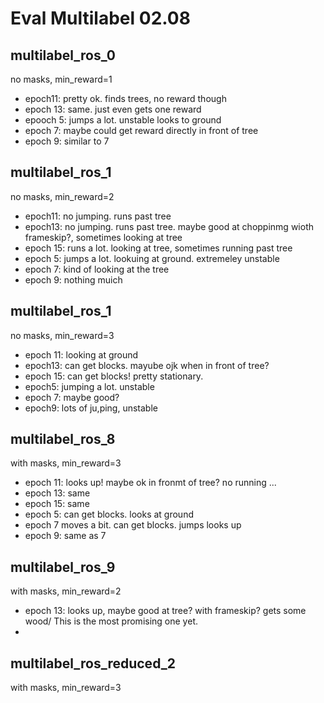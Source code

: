 # Eval Multilabel 02.08


## multilabel_ros_0 

no masks, min_reward=1

* epoch11: pretty ok. finds trees, no reward though
* epoch 13: same. just even gets one reward
* epooch 5: jumps a lot. unstable looks to ground
* epoch 7: maybe could get reward directly in front of tree
* epoch 9: similar to 7


## multilabel_ros_1

no masks, min_reward=2

* epoch11: no jumping. runs past tree
* epoch13: no jumping. runs past tree. maybe good at choppinmg wioth frameskip?, sometimes looking at tree
* epoch 15: runs a lot. looking at tree, sometimes running past tree 
* epoch 5: jumps a lot. lookuing at ground. extremeley unstable
* epoch 7: kind of looking at the tree
* epoch 9: nothing muich

## multilabel_ros_1

no masks, min_reward=3


* epoch 11: looking at ground
* epoch13: can get blocks. mayube ojk when in front of tree?
* epoch 15: can get blocks! pretty stationary.
* epoch5: jumping a lot. unstable
* epoch 7: maybe good?
* epoch9: lots of ju,ping, unstable

## multilabel_ros_8

with masks, min_reward=3

* epoch 11: looks up! maybe ok in fronmt of tree? no running ...
* epoch 13: same
* epoch 15: same
* epoch 5: can get blocks. looks at ground
* epoch 7 moves a bit. can get blocks. jumps looks up
* epoch 9: same as 7


## multilabel_ros_9

with masks, min_reward=2

* epoch 13: looks up, maybe good at tree? with frameskip? gets some wood/ This is the most promising one yet.
*  

## multilabel_ros_reduced_2

with masks, min_reward=3







